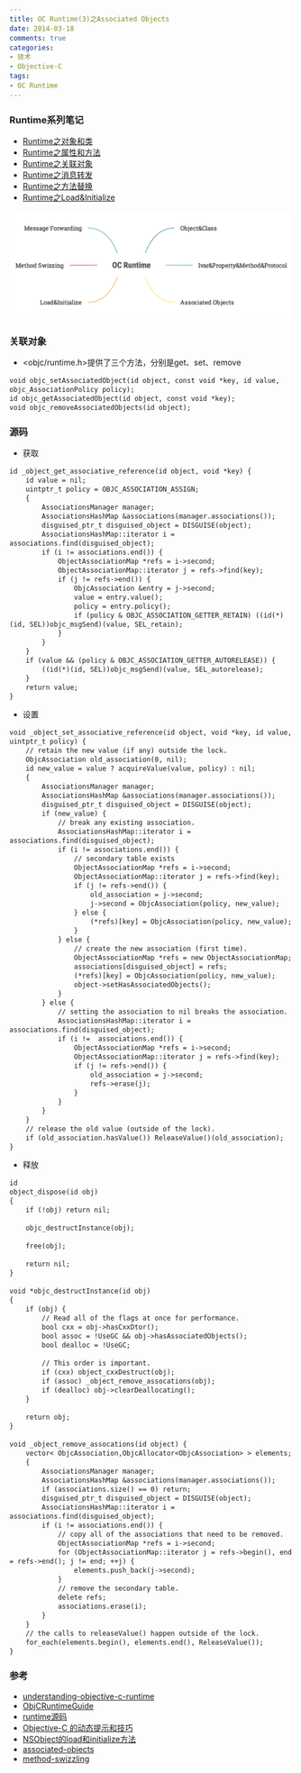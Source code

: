 ```yaml
---
title: OC Runtime(3)之Associated Objects
date: 2014-03-18
comments: true
categories:
- 技术
- Objective-C
tags:
- OC Runtime
---
```


### Runtime系列笔记

* [Runtime之对象和类](/2014/03/07/001-OC-Runtime-1-Object&Class/)
* [Runtime之属性和方法](/2014/03/12/001-OC-Runtime-2-Ivar&Property&Method&Protocol/)
* [Runtime之关联对象](/2014/03/18/001-OC-Runtime-3-Associated%20Objects/)
* [Runtime之消息转发](/2014/03/21/001-OC-Runtime-4-Message%20Forwarding/)
* [Runtime之方法替换](/2014/04/02/001-OC-Runtime-5-Method%20Swizzling/)
* [Runtime之Load&Initialize](/2014/04/09/001-OC-Runtime-6-Load&Initialize/)

![OC-Runtime](/images/OC-Runtime.png)




### 关联对象

* <objc/runtime.h>提供了三个方法，分别是get、set、remove

```
void objc_setAssociatedObject(id object, const void *key, id value, objc_AssociationPolicy policy);
id objc_getAssociatedObject(id object, const void *key);
void objc_removeAssociatedObjects(id object);
```


### 源码

* 获取

```
id _object_get_associative_reference(id object, void *key) {
    id value = nil;
    uintptr_t policy = OBJC_ASSOCIATION_ASSIGN;
    {
        AssociationsManager manager;
        AssociationsHashMap &associations(manager.associations());
        disguised_ptr_t disguised_object = DISGUISE(object);
        AssociationsHashMap::iterator i = associations.find(disguised_object);
        if (i != associations.end()) {
            ObjectAssociationMap *refs = i->second;
            ObjectAssociationMap::iterator j = refs->find(key);
            if (j != refs->end()) {
                ObjcAssociation &entry = j->second;
                value = entry.value();
                policy = entry.policy();
                if (policy & OBJC_ASSOCIATION_GETTER_RETAIN) ((id(*)(id, SEL))objc_msgSend)(value, SEL_retain);
            }
        }
    }
    if (value && (policy & OBJC_ASSOCIATION_GETTER_AUTORELEASE)) {
        ((id(*)(id, SEL))objc_msgSend)(value, SEL_autorelease);
    }
    return value;
}
```


* 设置

```
void _object_set_associative_reference(id object, void *key, id value, uintptr_t policy) {
    // retain the new value (if any) outside the lock.
    ObjcAssociation old_association(0, nil);
    id new_value = value ? acquireValue(value, policy) : nil;
    {
        AssociationsManager manager;
        AssociationsHashMap &associations(manager.associations());
        disguised_ptr_t disguised_object = DISGUISE(object);
        if (new_value) {
            // break any existing association.
            AssociationsHashMap::iterator i = associations.find(disguised_object);
            if (i != associations.end()) {
                // secondary table exists
                ObjectAssociationMap *refs = i->second;
                ObjectAssociationMap::iterator j = refs->find(key);
                if (j != refs->end()) {
                    old_association = j->second;
                    j->second = ObjcAssociation(policy, new_value);
                } else {
                    (*refs)[key] = ObjcAssociation(policy, new_value);
                }
            } else {
                // create the new association (first time).
                ObjectAssociationMap *refs = new ObjectAssociationMap;
                associations[disguised_object] = refs;
                (*refs)[key] = ObjcAssociation(policy, new_value);
                object->setHasAssociatedObjects();
            }
        } else {
            // setting the association to nil breaks the association.
            AssociationsHashMap::iterator i = associations.find(disguised_object);
            if (i !=  associations.end()) {
                ObjectAssociationMap *refs = i->second;
                ObjectAssociationMap::iterator j = refs->find(key);
                if (j != refs->end()) {
                    old_association = j->second;
                    refs->erase(j);
                }
            }
        }
    }
    // release the old value (outside of the lock).
    if (old_association.hasValue()) ReleaseValue()(old_association);
}
```


* 释放

```
id 
object_dispose(id obj)
{
    if (!obj) return nil;

    objc_destructInstance(obj);

    free(obj);

    return nil;
}

void *objc_destructInstance(id obj) 
{
    if (obj) {
        // Read all of the flags at once for performance.
        bool cxx = obj->hasCxxDtor();
        bool assoc = !UseGC && obj->hasAssociatedObjects();
        bool dealloc = !UseGC;

        // This order is important.
        if (cxx) object_cxxDestruct(obj);
        if (assoc) _object_remove_assocations(obj);
        if (dealloc) obj->clearDeallocating();
    }

    return obj;
}

void _object_remove_assocations(id object) {
    vector< ObjcAssociation,ObjcAllocator<ObjcAssociation> > elements;
    {
        AssociationsManager manager;
        AssociationsHashMap &associations(manager.associations());
        if (associations.size() == 0) return;
        disguised_ptr_t disguised_object = DISGUISE(object);
        AssociationsHashMap::iterator i = associations.find(disguised_object);
        if (i != associations.end()) {
            // copy all of the associations that need to be removed.
            ObjectAssociationMap *refs = i->second;
            for (ObjectAssociationMap::iterator j = refs->begin(), end = refs->end(); j != end; ++j) {
                elements.push_back(j->second);
            }
            // remove the secondary table.
            delete refs;
            associations.erase(i);
        }
    }
    // the calls to releaseValue() happen outside of the lock.
    for_each(elements.begin(), elements.end(), ReleaseValue());
}

```



### 参考

* [understanding-objective-c-runtime](http://cocoasamurai.blogspot.jp/2010/01/understanding-objective-c-runtime.html)
* [ObjCRuntimeGuide](https://developer.apple.com/library/mac/documentation/Cocoa/Conceptual/ObjCRuntimeGuide/Introduction/Introduction.html#//apple_ref/doc/uid/TP40008048)
* [runtime源码](http://opensource.apple.com/tarballs/objc4/)
* [Objective-C 的动态提示和技巧](http://blog.jobbole.com/45963/)
* [NSObject的load和initialize方法](http://www.cocoachina.com/ios/20150104/10826.html)
* [associated-objects](http://esoftmobile.com/2014/02/18/associated-objects/)
* [method-swizzling](http://esoftmobile.com/2014/02/19/method-swizzling/)

















